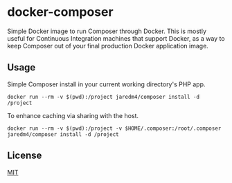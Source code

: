 # docker-composer

Simple Docker image to run Composer through Docker. This is mostly useful for Continuous Integration machines that support Docker, as a way to keep Composer out of your final production Docker application image.


## Usage
Simple Composer install in your current working directory's PHP app.

```
docker run --rm -v $(pwd):/project jaredm4/composer install -d /project
```

To enhance caching via sharing with the host.

```
docker run --rm -v $(pwd):/project -v $HOME/.composer:/root/.composer jaredm4/composer install -d /project
```

## License
[MIT](https://tldrlegal.com/license/mit-license)
